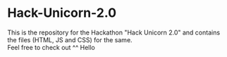 # Hack-Unicorn-2.0
This is the repository for the Hackathon "Hack Unicorn 2.0" and contains the files (HTML, JS and CSS) for the same.
<br>
Feel free to check out ^^
Hello